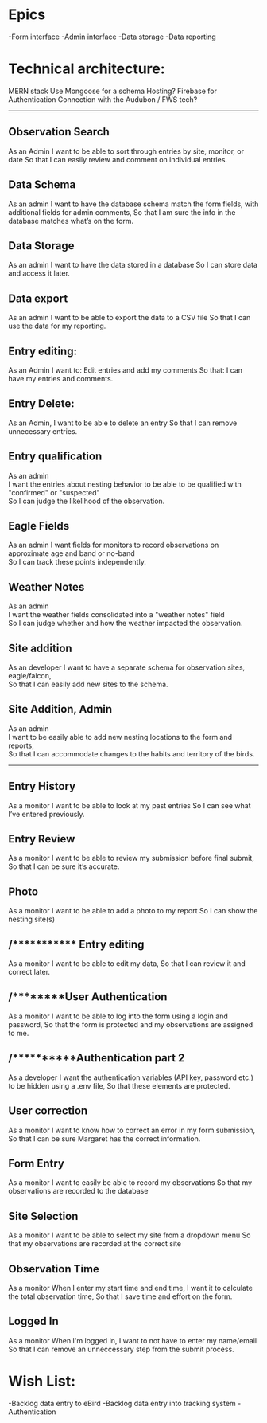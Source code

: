 # Epics
-Form interface
-Admin interface
-Data storage
-Data reporting

# Technical architecture:
MERN stack 
Use Mongoose for a schema
Hosting? 
Firebase for Authentication 
Connection with the Audubon / FWS tech? 

---

## Observation Search
As an Admin
I want to be able to sort through entries by site, monitor, or date
So that I can easily review and comment on individual entries.

## Data Schema
As an admin
I want to have the database schema match the form fields, with additional fields for admin comments,
So that I am sure the info in the database matches what’s on the form.

## Data Storage
As an admin
I want to have the data stored in a database
So I can store data and access it later.

## Data export
As an admin
I want to be able to export the data to a CSV file
So that I can use the data for my reporting. 

## Entry editing: 
As an Admin
I want to: Edit entries and add my comments
So that: I can have my entries and comments. 

## Entry Delete:
As an Admin,
I want to be able to delete an entry
So that I can remove unnecessary entries.

## Entry qualification
As an admin  
I want the entries about nesting behavior to be able to be qualified with "confirmed" or "suspected"  
So I can judge the likelihood of the observation.  

## Eagle Fields  
As an admin
I want fields for monitors to record observations on approximate age and band or no-band  
So I can track these points independently.  

## Weather Notes
As an admin  
I want the weather fields consolidated into a "weather notes" field  
So I can judge whether and how the weather impacted the observation.  

## Site addition
As an developer
I want to have a separate schema for observation sites, eagle/falcon,  
So that I can easily add new sites to the schema. 

## Site Addition, Admin
As an admin  
I want to be easily able to add new nesting locations to the form and reports,  
So that I can accommodate changes to the habits and territory of the birds. 

---

## Entry History
As a monitor
I want to be able to look at my past entries
So I can see what I’ve entered previously. 

## Entry Review 
As a monitor
I want to be able to review my submission before final submit,
So that I can be sure it’s accurate.

## Photo 
As a monitor
I want to be able to add a photo to my report
So I can show the nesting site(s)


## /*********** Entry editing
As a monitor
I want to be able to edit my data,
So that I can review it and correct later.

## /********User Authentication
As a monitor
I want to be able to log into the form using a login and password,
So that the form is protected and my observations are assigned to me.

## /**********Authentication part 2
As a developer
I want the authentication variables (API key, password etc.) to be hidden using a .env file,
So that these elements are protected.

## User correction
As a monitor
I want to know how to correct an error in my form submission,
So that I can be sure Margaret has the correct information.

## Form Entry
As a monitor
I want to easily be able to record my observations 
So that my observations are recorded to the database

## Site Selection
As a monitor 
I want to be able to select my site from a dropdown menu
So that my observations are recorded at the correct site

## Observation Time
As a monitor
When I enter my start time and end time, I want it to calculate the total observation time,
So that I save time and effort on the form. 

## Logged In
As a monitor
When I'm logged in, I want to not have to enter my name/email
So that I can remove an unneccessary step from the submit process.

# Wish List:
-Backlog data entry to eBird
-Backlog data entry into tracking system
-Authentication
